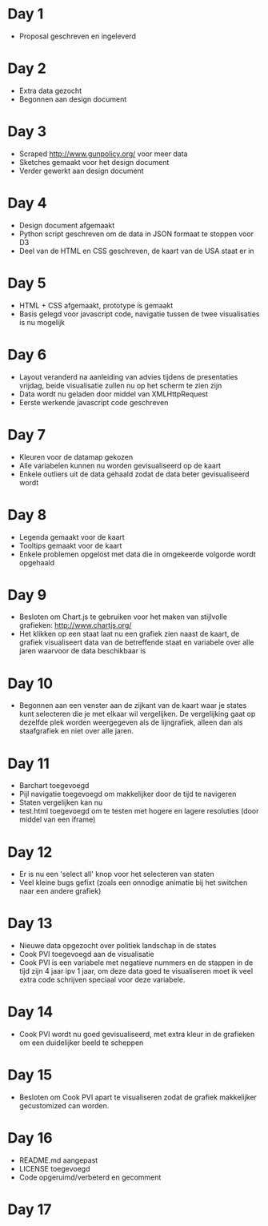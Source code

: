 # Day 1
* Proposal geschreven en ingeleverd

# Day 2
* Extra data gezocht
* Begonnen aan design document

# Day 3
* Scraped http://www.gunpolicy.org/ voor meer data
* Sketches gemaakt voor het design document
* Verder gewerkt aan design document

# Day 4
* Design document afgemaakt
* Python script geschreven om de data in JSON formaat te stoppen voor D3
* Deel van de HTML en CSS geschreven, de kaart van de USA staat er in

# Day 5
* HTML + CSS afgemaakt, prototype is gemaakt
* Basis gelegd voor javascript code, navigatie tussen de twee visualisaties is nu mogelijk

# Day 6
* Layout veranderd na aanleiding van advies tijdens de presentaties vrijdag, beide visualisatie zullen nu op het scherm te zien zijn
* Data wordt nu geladen door middel van XMLHttpRequest
* Eerste werkende javascript code geschreven

# Day 7
* Kleuren voor de datamap gekozen
* Alle variabelen kunnen nu worden gevisualiseerd op de kaart
* Enkele outliers uit de data gehaald zodat de data beter gevisualiseerd wordt

# Day 8
* Legenda gemaakt voor de kaart
* Tooltips gemaakt voor de kaart
* Enkele problemen opgelost met data die in omgekeerde volgorde wordt opgehaald

# Day 9
* Besloten om Chart.js te gebruiken voor het maken van stijlvolle grafieken: http://www.chartjs.org/
* Het klikken op een staat laat nu een grafiek zien naast de kaart, de grafiek visualiseert data van de betreffende staat en variabele over alle jaren waarvoor de data beschikbaar is

# Day 10
* Begonnen aan een venster aan de zijkant van de kaart waar je states kunt selecteren die je met elkaar wil vergelijken. De vergelijking gaat op dezelfde plek worden weergegeven als de lijngrafiek, alleen dan als staafgrafiek en niet over alle jaren.

# Day 11
* Barchart toegevoegd
* Pijl navigatie toegevoegd om makkelijker door de tijd te navigeren
* Staten vergelijken kan nu
* test.html toegevoegd om te testen met hogere en lagere resoluties (door middel van een iframe)

# Day 12
* Er is nu een 'select all' knop voor het selecteren van staten
* Veel kleine bugs gefixt (zoals een onnodige animatie bij het switchen naar een andere grafiek)

# Day 13
* Nieuwe data opgezocht over politiek landschap in de states
* Cook PVI toegevoegd aan de visualisatie
* Cook PVI is een variabele met negatieve nummers en de stappen in de tijd zijn 4 jaar ipv 1 jaar, om deze data goed te visualiseren moet ik veel extra code schrijven speciaal voor deze variabele.

# Day 14
* Cook PVI wordt nu goed gevisualiseerd, met extra kleur in de grafieken om een duidelijker beeld te scheppen

# Day 15
* Besloten om Cook PVI apart te visualiseren zodat de grafiek makkelijker gecustomized can worden.

# Day 16
* README.md aangepast
* LICENSE toegevoegd
* Code opgeruimd/verbeterd en gecomment

# Day 17
